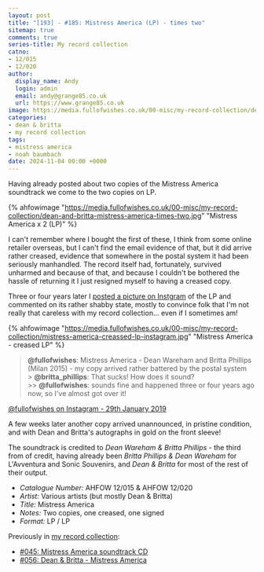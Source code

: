 ```yaml
---
layout: post
title: "[193] - #185: Mistress America (LP) - times two"
sitemap: true
comments: true
series-title: My record collection
catno:
- 12/015
- 12/020
author:
  display_name: Andy
  login: admin
  email: andy@grange85.co.uk
  url: https://www.grange85.co.uk
image: https://media.fullofwishes.co.uk/00-misc/my-record-collection/dean-and-britta-mistress-america-times-two.jpg
categories:
- dean & britta
- my record collection
tags:
- mistress america
- noah baumbach
date: 2024-11-04 00:00 +0000
---
```

Having already posted about two copies of the Mistress America soundtrack we come to the two copies on LP.

{% ahfowimage "https://media.fullofwishes.co.uk/00-misc/my-record-collection/dean-and-britta-mistress-america-times-two.jpg" "Mistress America x 2 (LP)" %}

I can't remember where I bought the first of these, I think from some online retailer overseas, but I can't find the email evidence of that, but it did arrive rather creased, evidence that somewhere in the postal system it had been seriously manhandled. The record itself had, fortunately, survived unharmed and because of that, and because I couldn't be bothered the hassle of returning it I just resigned myself to having a creased copy.

Three or four years later I [posted a picture on Instgram](https://www.instagram.com/p/BtNi4QqA1YL/) of the LP and commented on its rather shabby state, mostly to convince folk that I'm not really that careless with my record collection... even if I sometimes am!

{% ahfowimage "https://media.fullofwishes.co.uk/00-misc/my-record-collection/mistress-america-creassed-lp-instagram.jpg" "Mistress America - creased LP" %}

<blockquote>
<p>
<strong>@fullofwishes</strong>: Mistress America - Dean Wareham and Britta Phillips (Milan 2015) - my copy arrived rather battered by the postal system<br>
 > <strong>@britta_phillips</strong>: That sucks! How does it sound?<br>
 >> <strong>@fullofwishes</strong>: sounds fine and happened three or four years ago now, so I've almost got over it!</p>
</blockquote>
<p class="caption"><a href="https://www.instagram.com/p/BtNi4QqA1YL/">@fullofwishes on Instagram - 29th January 2019</a></p>


A few weeks later another copy arrived unannounced, in pristine condition, and with Dean and Britta's autographs in gold on the front sleeve!

The soundtrack is credited to _Dean Wareham & Britta Phillips_ - the third from of credit, having already been _Britta Phillips & Dean Wareham_ for L'Avventura and Sonic Souvenirs, and _Dean & Britta_ for most of the rest of their output.

 - *Catalogue Number:* AHFOW 12/015 & AHFOW 12/020
 - *Artist:* Various artists (but mostly Dean & Britta)
 - *Title:* Mistress America
 - *Notes:* Two copies, one creased, one signed
 - *Format:* LP / LP

Previously in [my record collection](/category/my-record-collection):
 - [#045: Mistress America soundtrack CD](/2023/06/22/my-record-collection-045-mistress-america-soundtrack-cd/)
 - [#056: Dean & Britta - Mistress America](/2023/07/31/my-record-collection-056-dean-britta-mistress-america/)

